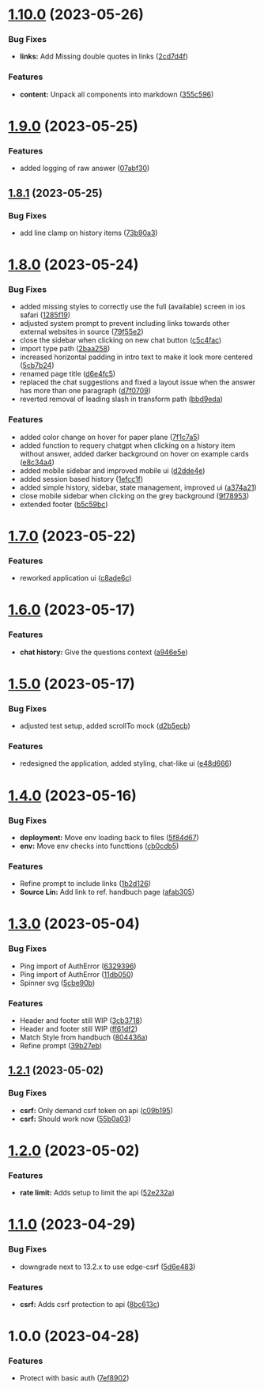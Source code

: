 # [1.10.0](https://github.com/technologiestiftung/oeffentliches-gestalten-gpt-search/compare/v1.9.0...v1.10.0) (2023-05-26)


### Bug Fixes

* **links:** Add Missing double quotes in links ([2cd7d4f](https://github.com/technologiestiftung/oeffentliches-gestalten-gpt-search/commit/2cd7d4f5363ec12f011508fb53a8fdbe0ae7ef28))


### Features

* **content:** Unpack all components into markdown ([355c596](https://github.com/technologiestiftung/oeffentliches-gestalten-gpt-search/commit/355c596979a493c655d9308e8c3d5c53945839fe))

# [1.9.0](https://github.com/technologiestiftung/oeffentliches-gestalten-gpt-search/compare/v1.8.1...v1.9.0) (2023-05-25)


### Features

* added logging of raw answer ([07abf30](https://github.com/technologiestiftung/oeffentliches-gestalten-gpt-search/commit/07abf30a0d4c97c8c6ccf9309d865aeba1c9dd6d))

## [1.8.1](https://github.com/technologiestiftung/oeffentliches-gestalten-gpt-search/compare/v1.8.0...v1.8.1) (2023-05-25)


### Bug Fixes

* add line clamp on history items ([73b90a3](https://github.com/technologiestiftung/oeffentliches-gestalten-gpt-search/commit/73b90a3a4662be7900c87e0e5b969bfd7658ea63))

# [1.8.0](https://github.com/technologiestiftung/oeffentliches-gestalten-gpt-search/compare/v1.7.0...v1.8.0) (2023-05-24)


### Bug Fixes

* added missing styles to correctly use the full (available) screen in ios safari ([1285f19](https://github.com/technologiestiftung/oeffentliches-gestalten-gpt-search/commit/1285f1911e5c05a60ee85ad92af15bef0e334ef3))
* adjusted system prompt to prevent including links towards other external websites in source ([79f55e2](https://github.com/technologiestiftung/oeffentliches-gestalten-gpt-search/commit/79f55e21e056fe0f8ee082e96c46bbd0110b29f2))
* close the sidebar when clicking on new chat button ([c5c4fac](https://github.com/technologiestiftung/oeffentliches-gestalten-gpt-search/commit/c5c4fac7ae10888099913224c1b7a531c6749379))
* import type path ([2baa258](https://github.com/technologiestiftung/oeffentliches-gestalten-gpt-search/commit/2baa258ceebcd651187296b532f4e39e61e7fd29))
* increased horizontal padding in intro text to make it look more centered ([5cb7b24](https://github.com/technologiestiftung/oeffentliches-gestalten-gpt-search/commit/5cb7b24bc5bb6ab90f73845a4aef29d7aa1be9e9))
* renamed page title ([d6e4fc5](https://github.com/technologiestiftung/oeffentliches-gestalten-gpt-search/commit/d6e4fc54e56e2d019459b8067e530002565be7ed))
* replaced the chat suggestions and fixed a layout issue when the answer has more than one paragraph ([d7f0709](https://github.com/technologiestiftung/oeffentliches-gestalten-gpt-search/commit/d7f0709cb71d5dece05cbcc068605366eb7bf779))
* reverted removal of leading slash in transform path ([bbd9eda](https://github.com/technologiestiftung/oeffentliches-gestalten-gpt-search/commit/bbd9eda1d7fb064bd3e8943be299fa7b1e90b813))


### Features

* added color change on hover for paper plane ([7f1c7a5](https://github.com/technologiestiftung/oeffentliches-gestalten-gpt-search/commit/7f1c7a54f1a71cb08f5027185cdd6939a3881207))
* added function to requery chatgpt when clicking on a history item without answer, added darker background on hover on example cards ([e8c34a4](https://github.com/technologiestiftung/oeffentliches-gestalten-gpt-search/commit/e8c34a4f12f221cf5a22510d486fc30f725ac5e7))
* added mobile sidebar and improved mobile ui ([d2dde4e](https://github.com/technologiestiftung/oeffentliches-gestalten-gpt-search/commit/d2dde4e80cbdb3400525af50479964a608fca841))
* added session based history ([1efcc1f](https://github.com/technologiestiftung/oeffentliches-gestalten-gpt-search/commit/1efcc1f060204aa0c3745bcee40c70728c617c3e))
* added simple history, sidebar, state management, improved ui ([a374a21](https://github.com/technologiestiftung/oeffentliches-gestalten-gpt-search/commit/a374a21833b6d09033906f7fd76938b6814f492d))
* close mobile sidebar when clicking on the grey background ([9f78953](https://github.com/technologiestiftung/oeffentliches-gestalten-gpt-search/commit/9f7895370bc7d9a9706f25a33afe0bc1f25ebc74))
* extended footer ([b5c59bc](https://github.com/technologiestiftung/oeffentliches-gestalten-gpt-search/commit/b5c59bc39b189e1400fe62509d77a4653ba98a53))

# [1.7.0](https://github.com/technologiestiftung/oeffentliches-gestalten-gpt-search/compare/v1.6.0...v1.7.0) (2023-05-22)


### Features

* reworked application ui ([c8ade6c](https://github.com/technologiestiftung/oeffentliches-gestalten-gpt-search/commit/c8ade6c5b71b3c820b319edc53b476f4170a204e))

# [1.6.0](https://github.com/technologiestiftung/oeffentliches-gestalten-gpt-search/compare/v1.5.0...v1.6.0) (2023-05-17)


### Features

* **chat history:** Give the questions context ([a946e5e](https://github.com/technologiestiftung/oeffentliches-gestalten-gpt-search/commit/a946e5e79ec1f1a64a000499bbd942374ae2d57a))

# [1.5.0](https://github.com/technologiestiftung/oeffentliches-gestalten-gpt-search/compare/v1.4.0...v1.5.0) (2023-05-17)


### Bug Fixes

* adjusted test setup, added scrollTo mock ([d2b5ecb](https://github.com/technologiestiftung/oeffentliches-gestalten-gpt-search/commit/d2b5ecbbfa9814ac166e12ff9659497a5054f31f))


### Features

* redesigned the application, added styling, chat-like ui ([e48d666](https://github.com/technologiestiftung/oeffentliches-gestalten-gpt-search/commit/e48d6663fcc9227e34ab0fab18d3555fdba38a9f))

# [1.4.0](https://github.com/technologiestiftung/oeffentliches-gestalten-gpt-search/compare/v1.3.0...v1.4.0) (2023-05-16)


### Bug Fixes

* **deployment:** Move env loading back to files ([5f84d67](https://github.com/technologiestiftung/oeffentliches-gestalten-gpt-search/commit/5f84d67d985422e2b2f8dd0a4415bbab15b459b8))
* **env:** Move env checks into functtions ([cb0cdb5](https://github.com/technologiestiftung/oeffentliches-gestalten-gpt-search/commit/cb0cdb5d0218ffd5537f37a19e66d3456dba35a7))


### Features

* Refine prompt to include links ([1b2d126](https://github.com/technologiestiftung/oeffentliches-gestalten-gpt-search/commit/1b2d12691aa87ed71234fc4855af1a605f351c58))
* **Source Lin:** Add link to ref. handbuch page ([afab305](https://github.com/technologiestiftung/oeffentliches-gestalten-gpt-search/commit/afab305a4fc519219f9fc2e853281a346d9555f2))

# [1.3.0](https://github.com/technologiestiftung/oeffentliches-gestalten-gpt-search/compare/v1.2.1...v1.3.0) (2023-05-04)


### Bug Fixes

* Ping import of AuthError ([6329396](https://github.com/technologiestiftung/oeffentliches-gestalten-gpt-search/commit/6329396f0489854c56a614f9a609de8a5770078d))
* Ping import of AuthError ([11db050](https://github.com/technologiestiftung/oeffentliches-gestalten-gpt-search/commit/11db0505c8a38c1fc0de976d74aa345cc58d646b))
* Spinner svg ([5cbe90b](https://github.com/technologiestiftung/oeffentliches-gestalten-gpt-search/commit/5cbe90bf77ca5790eab6c40601ed0ade742bc3cb))


### Features

* Header and footer still WIP ([3cb3718](https://github.com/technologiestiftung/oeffentliches-gestalten-gpt-search/commit/3cb3718f59f018857bd0f5190c20f63ad9aa0a55))
* Header and footer still WIP ([ff61df2](https://github.com/technologiestiftung/oeffentliches-gestalten-gpt-search/commit/ff61df25f5afa0e63975de3394d62c0a8ab25726))
* Match Style from handbuch ([804436a](https://github.com/technologiestiftung/oeffentliches-gestalten-gpt-search/commit/804436ab3b40d0ae34137725f26dea9f42643885))
* Refine prompt ([39b27eb](https://github.com/technologiestiftung/oeffentliches-gestalten-gpt-search/commit/39b27eb125b68cbd439f7c5917d273f8022ba6c5))

## [1.2.1](https://github.com/technologiestiftung/oeffentliches-gestalten-gpt-search/compare/v1.2.0...v1.2.1) (2023-05-02)


### Bug Fixes

* **csrf:** Only demand csrf token on api ([c09b195](https://github.com/technologiestiftung/oeffentliches-gestalten-gpt-search/commit/c09b195af9cde04a306147b63afab6dc0ec49768))
* **csrf:** Should work now ([55b0a03](https://github.com/technologiestiftung/oeffentliches-gestalten-gpt-search/commit/55b0a0316f43ece21b15c18e430552acd1a179a2))

# [1.2.0](https://github.com/technologiestiftung/oeffentliches-gestalten-gpt-search/compare/v1.1.0...v1.2.0) (2023-05-02)


### Features

* **rate limit:** Adds setup to limit the api ([52e232a](https://github.com/technologiestiftung/oeffentliches-gestalten-gpt-search/commit/52e232a0cb2fda6cf073f7f34d36eb38cb4104df))

# [1.1.0](https://github.com/technologiestiftung/oeffentliches-gestalten-ai-search-poc/compare/v1.0.0...v1.1.0) (2023-04-29)


### Bug Fixes

* downgrade next to 13.2.x to use edge-csrf ([5d6e483](https://github.com/technologiestiftung/oeffentliches-gestalten-ai-search-poc/commit/5d6e483a503a752535378fd9c9f369ca5e4a1d81))


### Features

* **csrf:** Adds csrf protection to api ([8bc613c](https://github.com/technologiestiftung/oeffentliches-gestalten-ai-search-poc/commit/8bc613c8e05ed0f5d83df3ccab837cc433afb1cd))

# 1.0.0 (2023-04-28)


### Features

* Protect with basic auth ([7ef8902](https://github.com/technologiestiftung/oeffentliches-gestalten-ai-search-poc/commit/7ef8902c841474fae38195a1d50e44ec81df3d22))
